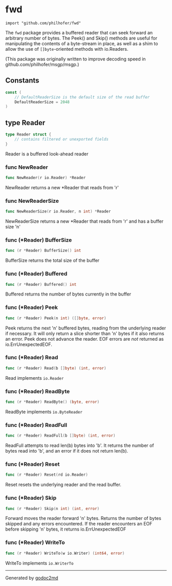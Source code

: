 
# fwd
    import "github.com/philhofer/fwd"

The `fwd` package provides a buffered reader that can
seek forward an arbitrary number of bytes. The Peek() and
Skip() methods are useful for manipulating the contents of a
byte-stream in place, as well as a shim to allow the use of
`[]byte`-oriented methods with io.Readers.

(This package was
originally written to improve decoding speed in
github.com/philhofer/msgp/msgp.)




## Constants
``` go
const (
    // DefaultReaderSize is the default size of the read buffer
    DefaultReaderSize = 2048
)
```



## type Reader
``` go
type Reader struct {
    // contains filtered or unexported fields
}
```
Reader is a buffered look-ahead reader









### func NewReader
``` go
func NewReader(r io.Reader) *Reader
```
NewReader returns a new *Reader that reads from 'r'


### func NewReaderSize
``` go
func NewReaderSize(r io.Reader, n int) *Reader
```
NewReaderSize returns a new *Reader that
reads from 'r' and has a buffer size 'n'




### func (\*Reader) BufferSize
``` go
func (r *Reader) BufferSize() int
```
BufferSize returns the total size of the buffer



### func (\*Reader) Buffered
``` go
func (r *Reader) Buffered() int
```
Buffered returns the number of bytes currently in the buffer



### func (\*Reader) Peek
``` go
func (r *Reader) Peek(n int) ([]byte, error)
```
Peek returns the next 'n' buffered bytes,
reading from the underlying reader if necessary.
It will only return a slice shorter than 'n' bytes
if it also returns an error. Peek does not advance
the reader. EOF errors are *not* returned as
io.ErrUnexpectedEOF.



### func (\*Reader) Read
``` go
func (r *Reader) Read(b []byte) (int, error)
```
Read implements `io.Reader`



### func (\*Reader) ReadByte
``` go
func (r *Reader) ReadByte() (byte, error)
```
ReadByte implements `io.ByteReader`



### func (\*Reader) ReadFull
``` go
func (r *Reader) ReadFull(b []byte) (int, error)
```
ReadFull attempts to read len(b) bytes into
'b'. It returns the number of bytes read into
'b', and an error if it does not return len(b).



### func (\*Reader) Reset
``` go
func (r *Reader) Reset(rd io.Reader)
```
Reset resets the underlying reader
and the read buffer.



### func (\*Reader) Skip
``` go
func (r *Reader) Skip(n int) (int, error)
```
Forward moves the reader forward 'n' bytes.
Returns the number of bytes skipped and any
errors encountered. If the reader encounters
an EOF before skipping 'n' bytes, it
returns io.ErrUnexpectedEOF



### func (\*Reader) WriteTo
``` go
func (r *Reader) WriteTo(w io.Writer) (int64, error)
```
WriteTo implements `io.WriterTo`









- - -
Generated by [godoc2md](http://godoc.org/github.com/davecheney/godoc2md)